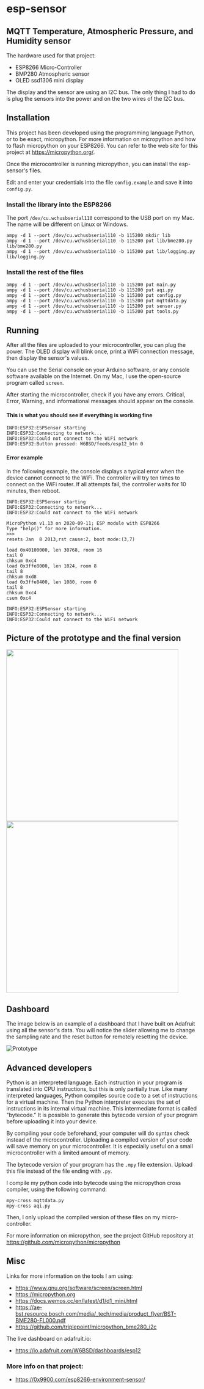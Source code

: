 # esp-sensor

## MQTT Temperature, Atmospheric Pressure, and Humidity sensor

The hardware used for that project:
  - ESP8266 Micro-Controller
  - BMP280 Atmospheric sensor
  - OLED ssd1306 mini display

The display and the sensor are using an I2C bus. The only thing I had to do is plug the sensors into the power and on the two wires of the I2C bus.

## Installation

This project has been developed using the programming language Python, or to be exact, micropython. For more information on micropython and how to flash micropython on your ESP8266. You can refer to the web site for this project at https://micropython.org/.

Once the microcontroller is running micropython, you can install the esp-sensor's files.

Edit and enter your credentials into the file `config.example` and save it into `config.py`.

### Install the library into the ESP8266

The port `/dev/cu.wchusbserial110` correspond to the USB port on my Mac. The name will be different on Linux or Windows.

```
ampy -d 1 --port /dev/cu.wchusbserial110 -b 115200 mkdir lib
ampy -d 1 --port /dev/cu.wchusbserial110 -b 115200 put lib/bme280.py lib/bme280.py
ampy -d 1 --port /dev/cu.wchusbserial110 -b 115200 put lib/logging.py lib/logging.py
```

### Install the rest of the files

```
ampy -d 1 --port /dev/cu.wchusbserial110 -b 115200 put main.py
ampy -d 1 --port /dev/cu.wchusbserial110 -b 115200 put aqi.py
ampy -d 1 --port /dev/cu.wchusbserial110 -b 115200 put config.py
ampy -d 1 --port /dev/cu.wchusbserial110 -b 115200 put mqttdata.py
ampy -d 1 --port /dev/cu.wchusbserial110 -b 115200 put sensor.py
ampy -d 1 --port /dev/cu.wchusbserial110 -b 115200 put tools.py
```

## Running

After all the files are uploaded to your microcontroller, you can plug the power. The OLED display will blink once, print a WiFi connection message, then display the sensor's values.

You can use the Serial console on your Arduino software, or any console software available on the Internet. On my Mac, I use the open-source program called `screen`.

After starting the microcontroller, check if you have any errors. Critical, Error, Warning, and informational messages should appear on the console.

#### This is what you should see if everything is working fine

```
INFO:ESP32:ESPSensor starting
INFO:ESP32:Connecting to network...
INFO:ESP32:Could not connect to the WiFi network
INFO:ESP32:Button pressed: W6BSD/feeds/esp12_btn 0
```

#### Error example

In the following example, the console displays a typical error when the device cannot connect to the WiFi. The controller will try ten times to connect on the WiFi router. If all attempts fail, the controller waits for 10 minutes, then reboot.

```
INFO:ESP32:ESPSensor starting
INFO:ESP32:Connecting to network...
INFO:ESP32:Could not connect to the WiFi network

MicroPython v1.13 on 2020-09-11; ESP module with ESP8266
Type "help()" for more information.
>>>
resets Jan  8 2013,rst cause:2, boot mode:(3,7)

load 0x40100000, len 30768, room 16
tail 0
chksum 0xc4
load 0x3ffe8000, len 1024, room 8
tail 8
chksum 0xd8
load 0x3ffe8400, len 1080, room 0
tail 8
chksum 0xc4
csum 0xc4

INFO:ESP32:ESPSensor starting
INFO:ESP32:Connecting to network...
INFO:ESP32:Could not connect to the WiFi network
```

## Picture of the prototype and the final version

<img src="images/prototype.jpg"  width="450" height="450" />
<img src="images/final.jpg" width="450" height="450" />

## Dashboard

The image below is an example of a dashboard that I have built on Adafruit using all the sensor's data. You will notice the slider allowing me to change the sampling rate and the reset button for remotely resetting the device.

![Prototype](images/dashboard.png)

## Advanced developers

Python is an interpreted language. Each instruction in your program is translated into CPU instructions, but this is only partially true. Like many interpreted languages, Python compiles source code to a set of instructions for a virtual machine. Then the Python interpreter executes the set of instructions in its internal virtual machine. This intermediate format is called "bytecode." It is possible to generate this bytecode version of your program before uploading it into your device.

By compiling your code beforehand, your computer will do syntax check instead of the microcontroller. Uploading a compiled version of your code will save memory on your microcontroller.  It is especially useful on a small microcontroller with a limited amount of memory.

The bytecode version of your program has the `.mpy` file extension. Upload this file instead of the file ending with `.py`.

I compile my python code into bytecode using the micropython cross compiler, using the following command:

    mpy-cross mqttdata.py
	mpy-cross aqi.py

Then, I only upload the compiled version of these files on my micro-controller.

For more information on micropython, see the project GitHub repository at https://github.com/micropython/micropython


## Misc

Links for more information on the tools I am using:

  - https://www.gnu.org/software/screen/screen.html
  - https://micropython.org
  - https://docs.wemos.cc/en/latest/d1/d1_mini.html
  - https://ae-bst.resource.bosch.com/media/_tech/media/product_flyer/BST-BME280-FL000.pdf
  - https://github.com/triplepoint/micropython_bme280_i2c

The live dashboard on adafruit.io:

  - https://io.adafruit.com/W6BSD/dashboards/esp12

### More info on that project:

  - https://0x9900.com/esp8266-environment-sensor/
